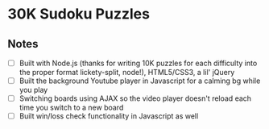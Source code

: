 # 30K Sudoku Puzzles

## Notes
- [ ] Built with Node.js (thanks for writing 10K puzzles for each difficulty into the proper format lickety-split, node!), HTML5/CSS3, a lil' jQuery
- [ ] Built the background Youtube player in Javascript for a calming bg while you play
- [ ] Switching boards using AJAX so the video player doesn't reload each time you switch to a new board
- [ ] Built win/loss check functionality in Javascript as well 